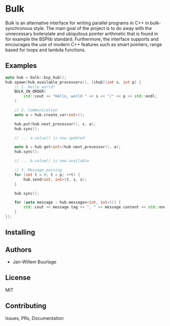 Bulk
====

Bulk is an alternative interface for writing parallel programs in C++ in bulk-synchronous style. The main goal of the project is to do away with the unnecessary boilerplate and ubiquitous pointer arithmetic that is found in for example the BSPlib standard. Furthermore, the interface supports and encourages the use of modern C++ features such as smart pointers, range based for loops and lambda functions.

Examples
--------

```cpp
auto hub = bulk::bsp_hub();
hub.spawn(hub.available_processors(), [&hub](int s, int p) {
    // 1. Hello world!
    BULK_IN_ORDER(
        std::cout << "Hello, world " << s << "/" << p << std::endl;
    )

    // 2. Communication
    auto a = hub.create_var<int>();

    hub.put(hub.next_processor(), s, a);
    hub.sync();

    // ... a.value() is now updated

    auto b = hub.get<int>(hub.next_processor(), a);
    hub.sync();

    // ... b.value() is now available

    // 3. Message passing
    for (int t = 0; t < p; ++t) {
        hub.send<int, int>(t, s, s);
    }

    hub.sync();

    for (auto message : hub.messages<int, int>()) {
        std::cout << message.tag << ", " << message.content << std::endl;
    }
});

```

Installing
----------

Authors
-------

* Jan-Willem Buurlage

License
-------

MIT

Contributing
------------

Issues, PRs, Documentation

